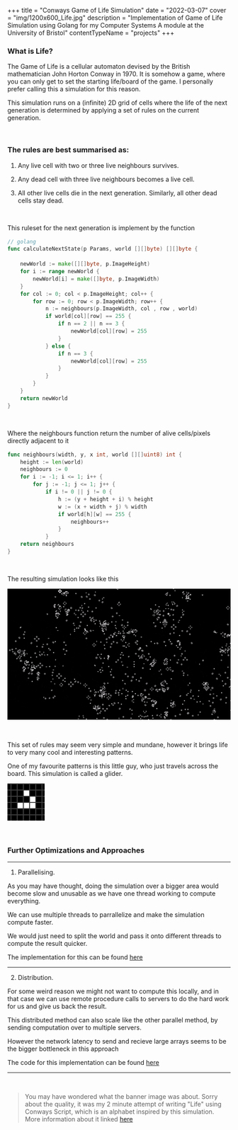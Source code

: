 +++
title = "Conways Game of Life Simulation"
date = "2022-03-07"
cover = "img/1200x600_Life.jpg"
description = "Implementation of Game of Life Simulation using Golang for my Computer Systems A module at the University of Bristol"
contentTypeName = "projects"
+++

### What is Life?

The Game of Life is a cellular automaton devised by the British mathematician John Horton Conway in 1970. It is somehow a game, where you can only get to set the starting life/board of the game. I personally prefer calling this a simulation for this reason. 

This simulation runs on a (infinite) 2D grid of cells where the life of the next generation is determined by applying a set of rules on the current generation.

&nbsp;

### The rules are best summarised as:

1. Any live cell with two or three live neighbours survives.

2. Any dead cell with three live neighbours becomes a live cell.

3. All other live cells die in the next generation. Similarly, all other dead cells stay dead.

&nbsp;

This ruleset for the next generation is implement by the function

```go
// golang
func calculateNextState(p Params, world [][]byte) [][]byte {

	newWorld := make([][]byte, p.ImageHeight)
	for i := range newWorld {
		newWorld[i] = make([]byte, p.ImageWidth)
	}
	for col := 0; col < p.ImageHeight; col++ {
		for row := 0; row < p.ImageWidth; row++ {
			n := neighbours(p.ImageWidth, col , row , world)
			if world[col][row] == 255 {
				if n == 2 || n == 3 {
					newWorld[col][row] = 255
				}
			} else {
				if n == 3 {
					newWorld[col][row] = 255
				}
			}
		}
	}
	return newWorld
}
```
&nbsp;

Where the neighbours function return the number of alive cells/pixels directly adjacent to it
&nbsp;

```go
func neighbours(width, y, x int, world [][]uint8) int {
	height := len(world)
	neighbours := 0
	for i := -1; i <= 1; i++ {
		for j := -1; j <= 1; j++ {
			if i != 0 || j != 0 {
				h := (y + height + i) % height
				w := (x + width + j) % width
				if world[h][w] == 255 {
					neighbours++
				}
			}
	return neighbours
}
```

&nbsp;

The resulting simulation looks like this 

![GOL Simulation](/img/gol_new.gif)

&nbsp;

This set of rules may seem very simple and mundane, however it brings life to very many cool and interesting patterns. 

One of my favourite patterns is this little guy, who just travels across the board. This simulation is called a glider.

![Glider](/img/gol_glider.gif)

&nbsp;

### Further Optimizations and Approaches
---------------------------------------

1) Parallelising.

As you may have thought, doing the simulation over a bigger area would become slow and unusable as we have one thread working to compute everything. 

We can use multiple threads to parrallelize and make the simulation compute faster. 

We would just need to split the world and pass it onto different threads to compute the result quicker.

The implementation for this can be found [here](https://github.com/nafaaal/gol-coursework)

---------------------------------------

2) Distribution.

For some weird reason we might not want to compute this locally, and in that case we can use remote procedure calls to servers to do the hard work for us and give us back the result. 

This distributed method can also scale like the other parallel method, by sending computation over to multiple servers. 

However the network latency to send and recieve large arrays seems to be the bigger bottleneck in this approach

The code for this implementation can be found [here](https://github.com/nafaaal/distributed-gol-coursework)

---------------------------------------


&nbsp;

> You may have wondered what the banner image was about. Sorry about the quality, it was my 2 minute attempt of writing "Life" using Conways Script, which is an alphabet inspired by this simulation. More information about it linked [here](https://omniglot.com/conscripts/conway.htm)
